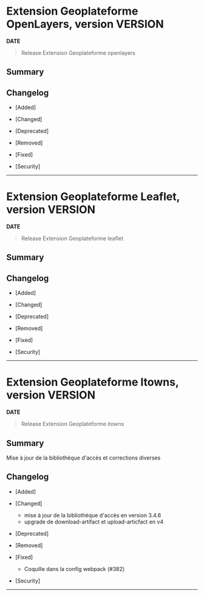 




# Extension Geoplateforme OpenLayers, version __VERSION__

**__DATE__**
> Release Extension Geoplateforme openlayers

## Summary

## Changelog

* [Added]

* [Changed]

* [Deprecated]

* [Removed]

* [Fixed]

* [Security]

---



# Extension Geoplateforme Leaflet, version __VERSION__

**__DATE__**
> Release Extension Geoplateforme leaflet

## Summary

## Changelog

* [Added]

* [Changed]

* [Deprecated]

* [Removed]

* [Fixed]

* [Security]

---



# Extension Geoplateforme Itowns, version __VERSION__

**__DATE__**
> Release Extension Geoplateforme itowns

## Summary

Mise à jour de la bibliothèque d'accès et corrections diverses

## Changelog

* [Added]

* [Changed]

    - mise à jour de la bibliothèque d'accès en version 3.4.6
    - upgrade de download-artifact et upload-articfact en v4

* [Deprecated]

* [Removed]

* [Fixed]

    - Coquille dans la config webpack (#382)

* [Security]

---
